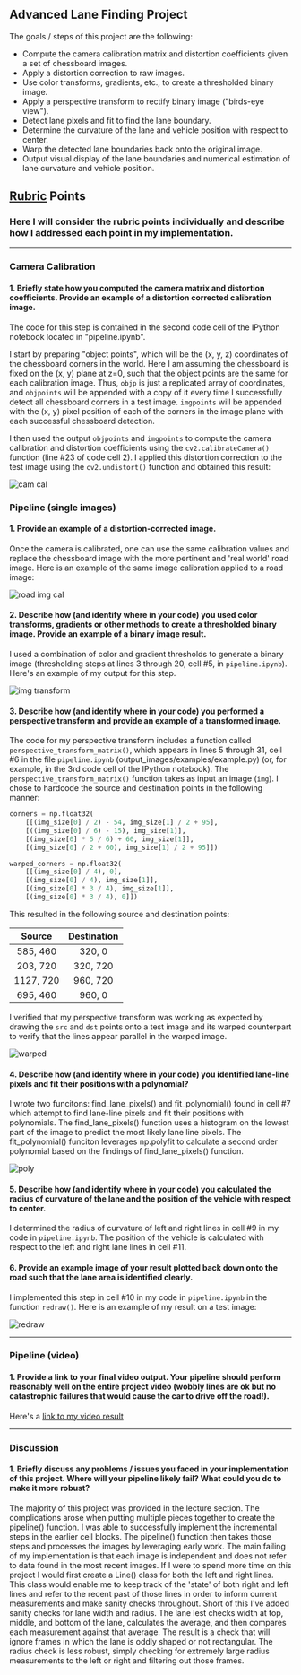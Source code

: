## Advanced Lane Finding Project

The goals / steps of this project are the following:

* Compute the camera calibration matrix and distortion coefficients given a set of chessboard images.
* Apply a distortion correction to raw images.
* Use color transforms, gradients, etc., to create a thresholded binary image.
* Apply a perspective transform to rectify binary image ("birds-eye view").
* Detect lane pixels and fit to find the lane boundary.
* Determine the curvature of the lane and vehicle position with respect to center.
* Warp the detected lane boundaries back onto the original image.
* Output visual display of the lane boundaries and numerical estimation of lane curvature and vehicle position.

[//]: # (Image References)

[image1]: ./examples/undistort_output.png "Undistorted"
[image2]: ./test_images/test1.jpg "Road Transformed"
[image3]: ./examples/binary_combo_example.jpg "Binary Example"
[image4]: ./examples/warped_straight_lines.jpg "Warp Example"
[image5]: ./examples/color_fit_lines.jpg "Fit Visual"
[image6]: ./examples/example_output.jpg "Output"
[video1]: ./project_video.mp4 "Video"

## [Rubric](https://review.udacity.com/#!/rubrics/571/view) Points

### Here I will consider the rubric points individually and describe how I addressed each point in my implementation.  

---

### Camera Calibration

#### 1. Briefly state how you computed the camera matrix and distortion coefficients. Provide an example of a distortion corrected calibration image.

The code for this step is contained in the second code cell of the IPython notebook located in "pipeline.ipynb".  

I start by preparing "object points", which will be the (x, y, z) coordinates of the chessboard corners in the world. Here I am assuming the chessboard is fixed on the (x, y) plane at z=0, such that the object points are the same for each calibration image.  Thus, `objp` is just a replicated array of coordinates, and `objpoints` will be appended with a copy of it every time I successfully detect all chessboard corners in a test image.  `imgpoints` will be appended with the (x, y) pixel position of each of the corners in the image plane with each successful chessboard detection.  

I then used the output `objpoints` and `imgpoints` to compute the camera calibration and distortion coefficients using the `cv2.calibrateCamera()` function (line #23 of code cell 2).  I applied this distortion correction to the test image using the `cv2.undistort()` function and obtained this result: 

![cam cal](https://github.com/blanklist/CarND-Advanced-Lane-Lines/blob/master/cam_cal.png)

### Pipeline (single images)

#### 1. Provide an example of a distortion-corrected image.

Once the camera is calibrated, one can use the same calibration values and replace the chessboard image with the more pertinent and 'real world' road image.
Here is an example of the same image calibration applied to a road image:

![road img cal](https://github.com/blanklist/CarND-Advanced-Lane-Lines/blob/master/road_img_cal.png)

#### 2. Describe how (and identify where in your code) you used color transforms, gradients or other methods to create a thresholded binary image.  Provide an example of a binary image result.

I used a combination of color and gradient thresholds to generate a binary image (thresholding steps at lines 3 through 20, cell #5, in `pipeline.ipynb`).  Here's an example of my output for this step.

![img transform](https://github.com/blanklist/CarND-Advanced-Lane-Lines/blob/master/img_transform.png)

#### 3. Describe how (and identify where in your code) you performed a perspective transform and provide an example of a transformed image.

The code for my perspective transform includes a function called `perspective_transform_matrix()`, which appears in lines 5 through 31, cell #6 in the file `pipeline.ipynb` (output_images/examples/example.py) (or, for example, in the 3rd code cell of the IPython notebook).  The `perspective_transform_matrix()` function takes as input an image (`img`).  I chose to hardcode the source and destination points in the following manner:

```python
corners = np.float32(
    [[(img_size[0] / 2) - 54, img_size[1] / 2 + 95],
    [((img_size[0] / 6) - 15), img_size[1]],
    [(img_size[0] * 5 / 6) + 60, img_size[1]],
    [(img_size[0] / 2 + 60), img_size[1] / 2 + 95]])

warped_corners = np.float32(
    [[(img_size[0] / 4), 0],
    [(img_size[0] / 4), img_size[1]],
    [(img_size[0] * 3 / 4), img_size[1]],
    [(img_size[0] * 3 / 4), 0]])
```

This resulted in the following source and destination points:

| Source        | Destination   | 
|:-------------:|:-------------:| 
| 585, 460      | 320, 0        | 
| 203, 720      | 320, 720      |
| 1127, 720     | 960, 720      |
| 695, 460      | 960, 0        |

I verified that my perspective transform was working as expected by drawing the `src` and `dst` points onto a test image and its warped counterpart to verify that the lines appear parallel in the warped image.

![warped](https://github.com/blanklist/CarND-Advanced-Lane-Lines/blob/master/warped.png)

#### 4. Describe how (and identify where in your code) you identified lane-line pixels and fit their positions with a polynomial?

I wrote two funcitons: find_lane_pixels() and fit_polynomial() found in cell #7 which attempt to find lane-line pixels and fit their positions with polynomials. The find_lane_pixels() function uses a histogram on the lowest part of the image to predict the most likely lane line pixels. The fit_polynomial() funciton leverages np.polyfit to calculate a second order polynomial based on the findings of find_lane_pixels() function.

![poly](https://github.com/blanklist/CarND-Advanced-Lane-Lines/blob/master/poly.png)

#### 5. Describe how (and identify where in your code) you calculated the radius of curvature of the lane and the position of the vehicle with respect to center.

I determined the radius of curvature of left and right lines in cell #9 in my code in `pipeline.ipynb`. The position of the vehicle is calculated with respect to the left and right lane lines in cell #11.

#### 6. Provide an example image of your result plotted back down onto the road such that the lane area is identified clearly.

I implemented this step in cell #10 in my code in `pipeline.ipynb` in the function `redraw()`.  Here is an example of my result on a test image:

![redraw](https://github.com/blanklist/CarND-Advanced-Lane-Lines/blob/master/redraw.png)

---

### Pipeline (video)

#### 1. Provide a link to your final video output.  Your pipeline should perform reasonably well on the entire project video (wobbly lines are ok but no catastrophic failures that would cause the car to drive off the road!).

Here's a [link to my video result](https://github.com/blanklist/CarND-Advanced-Lane-Lines/blob/master/output_images/project_video_processed.mp4)

---

### Discussion

#### 1. Briefly discuss any problems / issues you faced in your implementation of this project.  Where will your pipeline likely fail?  What could you do to make it more robust?

The majority of this project was provided in the lecture section. The complications arose when putting multiple pieces together to create the pipeline() function. I was able to successfully implement the incremental steps in the earlier cell blocks. The pipeline() function then takes those steps and processes the images by leveraging early work. The main failing of my implementation is that each image is independent and does not refer to data found in the most recent images. If I were to spend more time on this project I would first create a Line() class for both the left and right lines. This class would enable me to keep track of the 'state' of both right and left lines and refer to the recent past of those lines in order to inform current measurements and make sanity checks throughout. Short of this I've added sanity checks for lane width and radius. The lane lest checks width at top, middle, and bottom of the lane, calculates the average, and then compares each measurement against that average. The result is a check that will ignore frames in which the lane is oddly shaped or not rectangular. The radius check is less robust, simply checking for extremely large radius measurements to the left or right and filtering out those frames.
